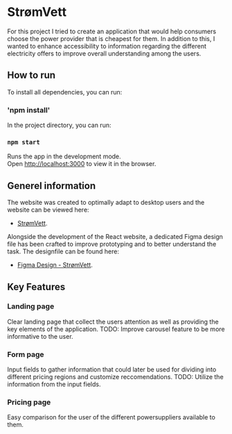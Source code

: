 # StrømVett

For this project I tried to create an application that would help consumers choose the power provider that is cheapest for them. In addition to this, I wanted to enhance accessibility to information regarding the different electricity offers to improve overall understanding among the users.

## How to run

To install all dependencies, you can run:

### 'npm install'

In the project directory, you can run:

### `npm start`

Runs the app in the development mode.\
Open [http://localhost:3000](http://localhost:3000) to view it in the browser.

## Generel information

The website was created to optimally adapt to desktop users and the website can be viewed here:
- [StrømVett](https://trymjor.github.io/StromVett/).

Alongside the development of the React website, a dedicated Figma design file has been crafted to improve prototyping and to better understand the task. The designfile can be found here:
- [Figma Design - StrømVett](https://www.figma.com/file/guXP7TAQop2z3GL8XUxwY6/Stacc?type=design&node-id=0%3A1&mode=design&t=oeO8oQhw1rYn7Oci-1).


## Key Features

### Landing page
Clear landing page that collect the users attention as well as providing the key elements of the application.
TODO: Improve carousel feature to be more informative to the user.

### Form page
Input fields to gather information that could later be used for dividing into different pricing regions and customize reccomendations.
TODO: Utilize the information from the input fields.

### Pricing page
Easy comparison for the user of the different powersuppliers available to them.
